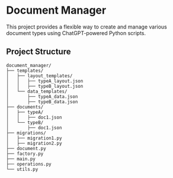 # Document Manager

This project provides a flexible way to create and manage various document types using ChatGPT-powered Python scripts.

## Project Structure

```plaintext
document_manager/
├── templates/
│   ├── layout_templates/
│   │   ├── typeA_layout.json
│   │   ├── typeB_layout.json
│   └── data_templates/
│       ├── typeA_data.json
│       ├── typeB_data.json
├── documents/
│   ├── typeA/
│   │   ├── doc1.json
│   └── typeB/
│       ├── doc1.json
├── migrations/
│   ├── migration1.py
│   ├── migration2.py
├── document.py
├── factory.py
├── main.py
├── operations.py
└── utils.py
